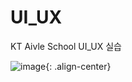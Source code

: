 # UI_UX
KT Aivle School UI_UX 실습

![image](https://user-images.githubusercontent.com/55547933/175545918-68766b59-18f2-4ebb-aea0-73292a811937.gif){: .align-center}
